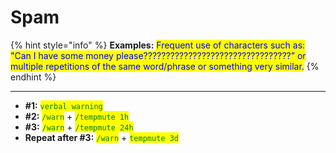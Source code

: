 # Spam

{% hint style="info" %}
**Examples:** <mark style="color:blue;">Frequent use of characters such as: "Can I have some money please?????????????????????????????????” or multiple repetitions of the same word/phrase or something very similar.</mark>
{% endhint %}

***

* **#1:** <mark style="color:green;">`verbal warning`</mark>
* **#2:** <mark style="color:green;">`/warn`</mark> + <mark style="color:green;">`/tempmute 1h`</mark>
* **#3:** <mark style="color:green;">`/warn`</mark> + <mark style="color:green;">`/tempmute 24h`</mark>
* **Repeat after #3:** <mark style="color:green;">`/warn`</mark> + <mark style="color:green;">`tempmute 3d`</mark>
